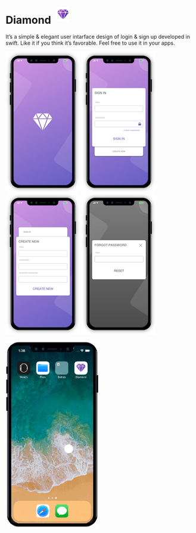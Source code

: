 # Diamond ![Screenshot](Screenshot/AppIcon.png)

It’s a simple & elegant user intarface design of login & sign up developed in swift. Like it if you think it’s favorable. Feel free to use it in your apps.

![Screenshot](Screenshot/01.png)
![Screenshot](Screenshot/02.png)
![Screenshot](Screenshot/03.png)
![Screenshot](Screenshot/04.png) <br />

<img src="Screenshot/LaunchScreen.gif" width="250">
